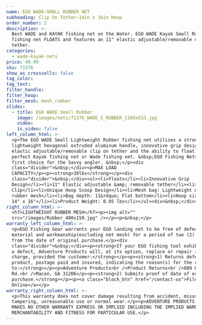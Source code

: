 ```yaml
---
name: EGO WADE—SMALL RUBBER NET
subheading: Clip On Tether—14in x 16in Hoop
order_number: 2
description: >-
  Best WADE and KAYAK fishing net on the Water. EGO WADE Kayak Small Rubber
  fishing net FLOATS and features an 11" elastic adjustable/removable clip on
  tether.
categories:
  - wade-kayak-nets
price: 49.99
sku: 71376
show_as_crosssells: false
tag_color:
tag_text:
filter_handle:
filter_hoop:
filter_mesh: mesh_rubber
slides:
  - title: EGO WADE Small Rubber
    image: /images/nets/71376_WADE_S_RUBBER_1160x533.jpg
    video:
    is_video: false
left_column_html: >-
  <p>The EGO WADE Small Lightweight Rubber fishing net utilizes a strong,
  lightweight hexagonal extruded aluminum handle, innovative grip design, an 11"
  elastic adjustable/removable clip on tether and the ability to float. What a
  perfect Kayak fishing net or Wade fishing net. &nbsp;EGO Fishing Nets are the
  first choice for the Savvy angler. &nbsp;</p><div
  class="divider">&nbsp;</div><p>MAX LOAD
  CAPACITY</p><p><strong>30lbs</strong></p><div
  class="divider">&nbsp;</div><ul><li>Floats</li><li>Innovative Grip
  Design</li><li>11" Elastic adjustable &amp; removable tether</li><li>Aluminum
  Clip</li><li>Unique Hoop Scoop Design</li><li>Mesh bag: Lightweight non-tangle
  rubber mesh</li><li>Bag depth: 11&rdquo; Flat bottom</li><li>Hoop size: Medium
  14" x 16"</li><li>Product Weight: 0.95 lbs</li></ul><div>&nbsp;</div>
right_column_html: >-
  <h7>LIGHTWEIGHT RUBBER MESH</h7><p><img alt=""
  src="/images/Rubber_400x150.jpg" /></p><p>&nbsp;</p>
warranty_left_column_html: >-
  <p>EGO Fishing Gear warrants your EGO landing net to be free of defects in
  material and workmanship(excluding net mesh) for a period of two (2) years
  from the date of original purchase.</p><div
  class="divider">&nbsp;</div><p><strong>If your EGO fishing tool exhibits such
  a defect, Adventure Products will, at its option, replace or repair it without
  charge, provided the customer:</strong></p><p><strong>1) Returns defective
  product, postage paid and insured, indicating the reason(s) for the return
  to:</strong></p><p>Adventure Products<br />Product Returns<br />889 Guy Paine
  Rd.<br />Macon, GA 31206</p><p><strong>2) Submits proof of date of original
  purchase.</strong></p><p><a class="block_btn" href="/contact-us">File Claim
  Online</a></p>
warranty_right_column_html: >-
  <p>This warranty does not cover damage resulting from accident, misuse, abuse,
  tampering, unreasonable use or normal wear.</p><p>ADVENTURE PRODUCTS, INC.
  MAKES NO OTHER WARRANTY EXPRESS OR IMPLIED INCLUDING THE IMPLIED WARRANTIES OF
  MERCHANTABILITY AND FITNESS FOR PARTICULAR USE.</p>
---
```

